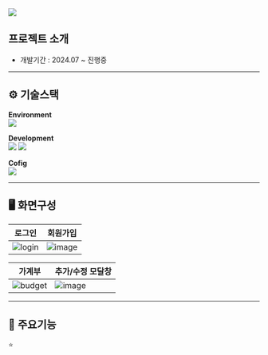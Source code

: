 <img src="https://capsule-render.vercel.app/api?type=waving&color=auto&height=200&section=header&text=BudgetBuddy (FrontEnd)&fontSize=90" />

프로젝트 소개
-------------
- 개발기간 : 2024.07 ~ 진행중  

* * *   
⚙️ 기술스택
-------------
**Environment**  
<img src="https://img.shields.io/badge/Visual_Studio_Code-0078D4?style=for-the-badge&logo=visual%20studio%20code&logoColor=white"/> 
  
**Development**  
<img src="https://img.shields.io/badge/JavaScript-F7DF1E?style=for-the-badge&logo=JavaScript&logoColor=white"/> <img src="https://img.shields.io/badge/React-20232A?style=for-the-badge&logo=react&logoColor=61DAFB"/> 
  
**Cofig**  
<img src="https://img.shields.io/badge/npm-CB3837?style=for-the-badge&logo=npm&logoColor=white"/> 
  
* * *     
🖥️ 화면구성
-------------
|로그인|회원가입|
|---|---|
|![login](https://github.com/user-attachments/assets/9b235353-d5e7-4904-8222-8fd3ee1628e6)|![image](https://github.com/user-attachments/assets/339ec25b-4ce5-452e-abd2-2e2318a2325b)|

|가계부|추가/수정 모달창|
|---|---|
|![budget](https://github.com/user-attachments/assets/f55740a0-e157-44e5-bd28-831068faa770)|![image](https://github.com/user-attachments/assets/ff1eb14f-ccb0-4888-b38d-41df1b65a5d9)|

* * *     
📌 주요기능
-------------
⭐ 
